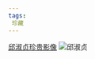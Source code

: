 ```yaml
---
tags:
 珍藏
---
```

[邱淑贞珍贵影像](https://v.douyin.com/iMJGVToF/)
![邱淑贞](https://jy365.github.io/pic/邱淑贞.JPG)
